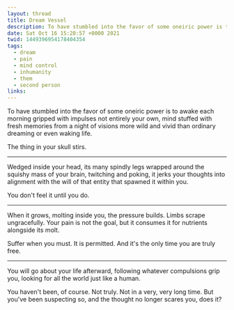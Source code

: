 ```yaml
---
layout: thread
title: Dream Vessel
description: To have stumbled into the favor of some oneiric power is to awake each morning gripped with impulses not entirely your own, mind stuffed with fresh memories from a night of visions more wild and vivid than ordinary dreaming or even waking life.
date: Sat Oct 16 15:28:57 +0000 2021
twid: 1449396954178404354
tags:
  - dream
  - pain
  - mind control
  - inhumanity
  - them
  - second person
links:
---
```

<article class="thread">
<section class="tweet">
<p>To have stumbled into the favor of some oneiric power is to awake each morning gripped with impulses not entirely your own, mind stuffed with fresh memories from a night of visions more wild and vivid than ordinary dreaming or even waking life.</p>
<p>The thing in your skull stirs.</p>
</section>
<hr class="tweet_sep">
<section class="tweet">
<p>Wedged inside your head, its many spindly legs wrapped around the squishy mass of your brain, twitching and poking, it jerks your thoughts into alignment with the will of that entity that spawned it within you.</p>
<p>You don't feel it until you do.</p>
</section>
<hr class="tweet_sep">
<section class="tweet">
<p>When it grows, molting inside you, the pressure builds. Limbs scrape ungracefully. Your pain is not the goal, but it consumes it for nutrients alongside its molt.</p>
<p>Suffer when you must. It is permitted. And it's the only time you are truly free.</p>
</section>
<hr class="tweet_sep">
<section class="tweet">
<p>You will go about your life afterward, following whatever compulsions grip you, looking for all the world just like a human.</p>
<p>You haven't been, of course. Not truly. Not in a very, very long time. But you've been suspecting so, and the thought no longer scares you, does it?</p>
</section>
</article>
